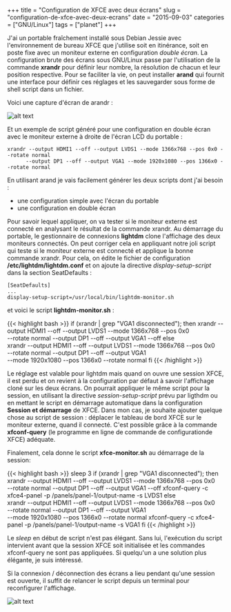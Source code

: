 +++
title = "Configuration de XFCE avec deux écrans"
slug = "configuration-de-xfce-avec-deux-ecrans"
date = "2015-09-03"
categories = ["GNU/Linux"]
tags = ["planet"]
+++

J'ai un portable fraîchement installé sous Debian Jessie avec l'environnement
de bureau XFCE que j'utilise soit en itinérance, soit en poste fixe avec un
moniteur externe en configuration *double écran*. La configuration brute des
écrans sous GNU/Linux passe par l'utilisation de la commande **xrandr** pour
définir leur nombre, la résolution de chacun et leur position respective. Pour
se faciliter la vie, on peut installer **arand** qui fournit une interface
pour définir ces réglages et les sauvegarder sous forme de shell script dans
un fichier.

Voici une capture d'écran de arandr :

![alt text](/images/2015/arandr.png "Arandr")

Et un exemple de script généré pour une configuration en double écran avec le
moniteur externe à droite de l'écran LCD du portable :

    xrandr --output HDMI1 --off --output LVDS1 --mode 1366x768 --pos 0x0 --rotate normal
          --output DP1 --off --output VGA1 --mode 1920x1080 --pos 1366x0 --rotate normal

En utilisant arand je vais facilement générer les deux scripts dont j'ai besoin :

- une configuration simple avec l'écran du portable
- une configuration en double écran

Pour savoir lequel appliquer, on va tester si le moniteur externe est connecté
en analysant le résultat de la commande xrandr. Au démarrage du portable, le
gestionnaire de connexions **lightdm** clone l'affichage des deux moniteurs
connectés. On peut corriger cela en appliquant notre joli script qui teste si
le moniteur externe est connecté et applique la bonne commande xrandr. Pour
cela, on édite le fichier de configuration **/etc/lightdm/lightdm.conf** et on
ajoute la directive *display-setup-script* dans la section SeatDefaults :

    [SeatDefaults]
    ...
    display-setup-script=/usr/local/bin/lightdm-monitor.sh

et voici le script **lightdm-monitor.sh** :

{{< highlight bash >}}
    if (xrandr | grep "VGA1 disconnected"); then
        xrandr --output HDMI1 --off --output LVDS1 --mode 1366x768 --pos 0x0 \
               --rotate normal --output DP1 --off --output VGA1 --off
    else    
        xrandr --output HDMI1 --off --output LVDS1 --mode 1366x768 --pos 0x0 \
                --rotate normal --output DP1 --off --output VGA1 \
                --mode 1920x1080 --pos 1366x0 --rotate normal
    fi
{{< /highlight >}}

Le réglage est valable pour lightdm mais quand on ouvre une session XFCE, il
est perdu et on revient à la configuration par défaut à savoir l'affichage
cloné sur les deux écrans. On pourrait appliquer le même script pour la
session, en utilisant la directive *session-setup-script* prévu par ligthdm ou
en mettant le script en démarrage automatique dans la configuration **Session
et démarrage** de XFCE. Dans mon cas, je souhaite ajouter quelque chose au
script de session : déplacer le tableau de bord XFCE sur le moniteur externe,
quand il connecté. C'est possible grâce à la commande **xfconf-query** (le
programme en ligne de commande de configurationde XFCE) adéquate.

Finalement, cela donne le script **xfce-monitor.sh** au démarrage de la session:

{{< highlight bash >}}
    sleep 3
    if (xrandr | grep "VGA1 disconnected"); then
        xrandr --output HDMI1 --off --output LVDS1 --mode 1366x768 --pos 0x0 \
               --rotate normal --output DP1 --off --output VGA1 --off
        xfconf-query -c xfce4-panel -p /panels/panel-1/output-name -s LVDS1
    else    
        xrandr --output HDMI1 --off --output LVDS1 --mode 1366x768 --pos 0x0 \
               --rotate normal --output DP1 --off --output VGA1 \
              --mode 1920x1080 --pos 1366x0 --rotate normal
        xfconf-query -c xfce4-panel -p /panels/panel-1/output-name -s VGA1
    fi
{{< /highlight >}}

Le *sleep* en début de script n'est pas élégant. Sans lui, l'exécution du
script intervient avant que la session XFCE soit initialisée et les commandes
xfconf-query ne sont pas appliquées. Si quelqu'un a une solution plus
élégante, je suis intéressé.

Si la connexion / déconnection des écrans a lieu pendant qu'une session est
ouverte, il suffit de relancer le script depuis un terminal pour reconfigurer
l'affichage.

![alt text](/images/2015/xfce.png "XFCE")
